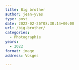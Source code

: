 ```yaml
---
title: Big brother
author: jean-yves
type: post
date: 2022-02-26T08:30:14+00:00
url: /big-brother/
categories:
  - Photographie
years:
  - 2022
format: image
address: Vosges

---
```

